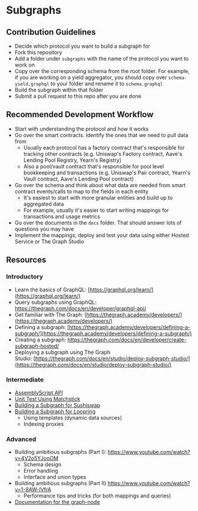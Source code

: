 # Subgraphs

## Contribution Guidelines

- Decide which protocol you want to build a subgraph for
- Fork this repository
- Add a folder under `subgraphs` with the name of the protocol you want to work on
- Copy over the corresponding schema from the root folder. For example, if you are working on a yield aggregator, you should copy over `schema-yield.graphql` to your folder and rename it to `schema.graphql`
- Build the subgraph within that folder
- Submit a pull request to this repo after you are done

## Recommended Development Workflow

- Start with understanding the protocol and how it works
- Go over the smart contracts. Identify the ones that we need to pull data from
  - Usually each protocol has a factory contract that's responsible for tracking other contracts (e.g. Uniswap's Factory contract, Aave's Lending Pool Registry, Yearn's Registry)
  - Also a pool/vault contract that's responsible for pool level bookkeeping and transactions (e.g. Uniswap's Pair contract, Yearn's Vault contract, Aave's Lending Pool contract)
- Go over the schema and think about what data are needed from smart contract events/calls to map to the fields in each entity
  - It's easiest to start with more granular entities and build up to aggregated data
  - For example, usually it's easier to start writing mappings for transactions and usage metrics
- Go over the documents in the `docs` folder. That should answer lots of questions you may have
- Implement the mappings, deploy and test your data using either Hosted Service or The Graph Studio

## Resources

### Introductory

- Learn the basics of GraphQL: [https://graphql.org/learn/](https://graphql.org/learn/)
- Query subgraphs using GraphQL: https://thegraph.com/docs/en/developer/graphql-api/
- Get familiar with The Graph: [https://thegraph.academy/developers/](https://thegraph.academy/developers/)
- Defining a subgraph: [https://thegraph.academy/developers/defining-a-subgraph/](https://thegraph.academy/developers/defining-a-subgraph/)
- Creating a subgraph: https://thegraph.com/docs/en/developer/create-subgraph-hosted/
- Deploying a subgraph using The Graph Studio: [https://thegraph.com/docs/en/studio/deploy-subgraph-studio/](https://thegraph.com/docs/en/studio/deploy-subgraph-studio/)

### Intermediate

- [AssemblyScript API](https://thegraph.com/docs/en/developer/assemblyscript-api/)
- [Unit Test Using Matchstick](https://thegraph.com/docs/en/developer/matchstick/)
- [Building a Subgraph for Sushiswap](https://docs.simplefi.finance/subgraph-development-documentation/sushiswap-subgraph-development)
- [Building a Subgraph for Loopring](https://www.youtube.com/watch?v=SNmzhwlQqgU)
  - Using templates (dynamic data sources)
  - Indexing proxies

### Advanced

- Building ambitious subgraphs (Part I): https://www.youtube.com/watch?v=4V2o5YJooOM
  - Schema design
  - Error handling
  - Interface and union types
- Building ambitious subgraphs (Part II) https://www.youtube.com/watch?v=1-8AW-lVfrA
  - Performance tips and tricks (for both mappings and queries)
- [Documentation for the graph-node](https://github.com/graphprotocol/graph-node/tree/master/docs)
